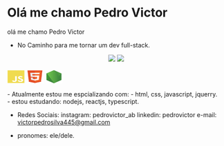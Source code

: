 <h1> Olá me chamo Pedro Victor</h1>

<p>olá me chamo Pedro Victor</p>

-  No Caminho para   me tornar um dev full-stack.

<div align="center">
  <img height="180em" src="https://github-readme-stats.vercel.app/api?username=pedrovicto&show_icons=true&theme=dark"/>
  <img height="180em" src="https://github-readme-stats.vercel.app/api/top-langs/?username=pedrovicto&layout=compact&theme=dark">
</div>

<div style="display: inline_block"><br>
  <img align="center" alt="Js" height="30" width="40" src="https://raw.githubusercontent.com/devicons/devicon/master/icons/javascript/javascript-plain.svg">
  <img align="center" alt="HTML" height="30" width="40" src="https://raw.githubusercontent.com/devicons/devicon/master/icons/html5/html5-original.svg">
  <img align="center" alt="CSS" height="30" width="40" src="https://raw.githubusercontent.com/devicons/devicon/master/icons/nodejs/nodejs-original.svg">
</div>
  <br>
-  Atualmente estou me espcializando com:
-  html, css, javascript, jquerry.
<br>
- estou estudando:
  nodejs, reactjs, typescript.

- Redes Sociais:
  instagram: pedrovictor_ab
  linkedin: pedrovictor
  e-mail: victorpedrosilva445@gmail.com
  
- pronomes:
  ele/dele.
  

